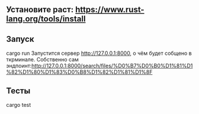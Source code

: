 ## Установите раст: https://www.rust-lang.org/tools/install
## Запуск
cargo run
Запустится сервер http://127.0.0.1:8000, о чём будет собщено в ткрминале.
Собственно сам эндпоинт:http://127.0.0.1:8000/search/files/%D0%B7%D0%B0%D1%81%D1%82%D1%80%D1%83%D0%B8%D1%82%D1%81%D1%8F

## Тесты 
cargo test
